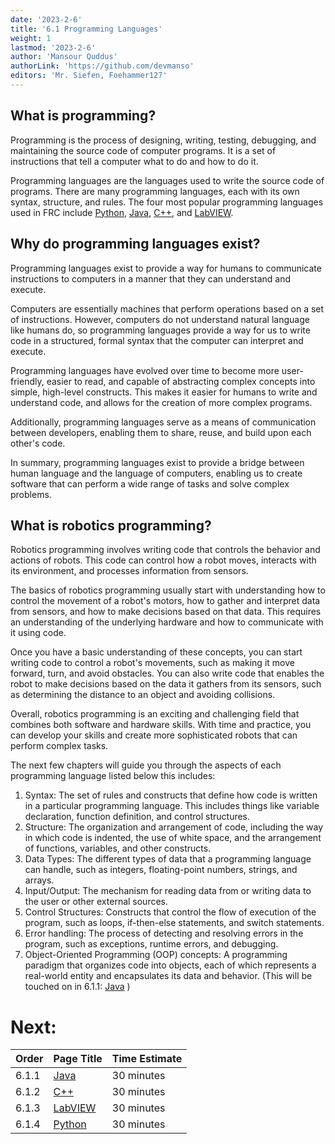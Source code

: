 ```yaml
---
date: '2023-2-6'
title: '6.1 Programming Languages'
weight: 1
lastmod: '2023-2-6'
author: 'Mansour Quddus'
authorLink: 'https://github.com/devmanso'
editors: 'Mr. Siefen, Foehammer127'
---
```


## What is programming?

Programming is the process of designing, writing, testing, debugging, and maintaining the source code of computer programs. It is a set of instructions that tell a computer what to do and how to do it.

Programming languages are the languages used to write the source code of programs. There are many programming languages, each with its own syntax, structure, and rules. The four most popular programming languages used in FRC include [Python](https://www.python.org/), [Java](https://www.java.com/en/download/help/whatis_java.html), [C++](https://www.w3schools.com/cpp/cpp_intro.asp), and [LabVIEW](https://www.ni.com/en-us/shop/labview.html).

## Why do programming languages exist?

Programming languages exist to provide a way for humans to communicate instructions to computers in a manner that they can understand and execute.

Computers are essentially machines that perform operations based on a set of instructions. However, computers do not understand natural language like humans do, so programming languages provide a way for us to write code in a structured, formal syntax that the computer can interpret and execute.

Programming languages have evolved over time to become more user-friendly, easier to read, and capable of abstracting complex concepts into simple, high-level constructs. This makes it easier for humans to write and understand code, and allows for the creation of more complex programs.

Additionally, programming languages serve as a means of communication between developers, enabling them to share, reuse, and build upon each other's code.

In summary, programming languages exist to provide a bridge between human language and the language of computers, enabling us to create software that can perform a wide range of tasks and solve complex problems.

## What is robotics programming?

Robotics programming involves writing code that controls the behavior and actions of robots. This code can control how a robot moves, interacts with its environment, and processes information from sensors.

The basics of robotics programming usually start with understanding how to control the movement of a robot's motors, how to gather and interpret data from sensors, and how to make decisions based on that data. This requires an understanding of the underlying hardware and how to communicate with it using code.

Once you have a basic understanding of these concepts, you can start writing code to control a robot's movements, such as making it move forward, turn, and avoid obstacles. You can also write code that enables the robot to make decisions based on the data it gathers from its sensors, such as determining the distance to an object and avoiding collisions.

Overall, robotics programming is an exciting and challenging field that combines both software and hardware skills. With time and practice, you can develop your skills and create more sophisticated robots that can perform complex tasks.

The next few chapters will guide you through the aspects of each programming language listed below this includes:

1. Syntax: The set of rules and constructs that define how code is written in a particular programming language. This includes things like variable declaration, function definition, and control structures.
2. Structure: The organization and arrangement of code, including the way in which code is indented, the use of white space, and the arrangement of functions, variables, and other constructs.
3. Data Types: The different types of data that a programming language can handle, such as integers, floating-point numbers, strings, and arrays.
4. Input/Output: The mechanism for reading data from or writing data to the user or other external sources.
5. Control Structures: Constructs that control the flow of execution of the program, such as loops, if-then-else statements, and switch statements.
6. Error handling: The process of detecting and resolving errors in the program, such as exceptions, runtime errors, and debugging.
7. Object-Oriented Programming (OOP) concepts: A programming paradigm that organizes code into objects, each of which represents a real-world entity and encapsulates its data and behavior. (This will be touched on in 6.1.1: [Java](/content/programming/java.md) )

# Next:
| Order | Page Title | Time Estimate |
| --- | --- | --- |
| 6.1.1 | [Java](/programming/programming-languages/java/) | 30 minutes |
| 6.1.2 | [C++](/programming/programming-languages/cpp/) | 30 minutes |
| 6.1.3 | [LabVIEW](/programming/programming-languages/labview/) | 30 minutes |
| 6.1.4 | [Python](/programming/programming-languages/python/) | 30 minutes |
